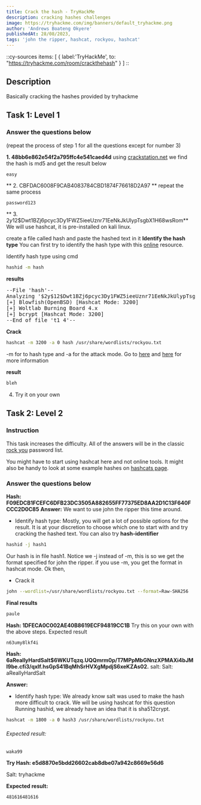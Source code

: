 ```yaml
---
title: Crack the hash - TryHackMe
description: cracking hashes challenges
image: https://tryhackme.com/img/banners/default_tryhackme.png
author: 'Andrews Boateng Okyere'
publishedAt: 28/08/2023,
tags: 'john the ripper, hashcat, rockyou, hashcat'
---
```


::cy-sources
items: [
  {
    label:'TryHackMe',
    to: "https://tryhackme.com/room/crackthehash"
  }
]
::

## Description
Basically cracking the hashes provided by tryhackme

## Task 1: Level 1
### Answer the questions below
(repeat the process of step 1 for all the questions except for number 3)

 **1. 48bb6e862e54f2a795ffc4e541caed4d**
using [crackstation.net](crackstation.net) we find the hash is md5 and get the result below
```
easy
```
** 2. CBFDAC6008F9CAB4083784CBD1874F76618D2A97 **
repeat the same process
```sh
password123
```

** 3. $2y$12$Dwt1BZj6pcyc3Dy1FWZ5ieeUznr71EeNkJkUlypTsgbX1H68wsRom**
We will use hashcat, it is pre-installed on kali linux.


create a file called hash and paste the hashed text in it
**Identify the hash type**
You can first try to identify the hash type with this
[online](https://www.onlinehashcrack.com/hash-identification.php) resource. 

Identify hash type using cmd
```sh
hashid -m hash
```
**results**
<pre>
--File 'hash'--
Analyzing '$2y$12$Dwt1BZj6pcyc3Dy1FWZ5ieeUznr71EeNkJkUlypTsgbX1H68wsRom'
[+] Blowfish(OpenBSD) [Hashcat Mode: 3200]
[+] Woltlab Burning Board 4.x 
[+] bcrypt [Hashcat Mode: 3200]
--End of file 't1_4'--  
</pre>

 **Crack**
```sh
hashcat -m 3200 -a 0 hash /usr/share/wordlists/rockyou.txt
```
-m for to  hash type and -a for the attack mode. Go to [here](https://hashcat.net/wiki/doku.php?id=hashcat) and [here](https://hashcat.net/wiki/doku.php?id=example_hashes) for more information

**result**
```sh
bleh

```

4. Try it on your own


## Task 2: Level 2
### Instruction
This task increases the difficulty. All of the answers will be in the classic [rock you](https://github.com/brannondorsey/naive-hashcat/releases/download/data/rockyou.txt) password list.

You might have to start using hashcat here and not online tools. It might also be handy to look at some example hashes on [hashcats page](https://hashcat.net/wiki/doku.php?id=example_hashes).

### Answer the questions below
**Hash: F09EDCB1FCEFC6DFB23DC3505A882655FF77375ED8AA2D1C13F640FCCC2D0C85**
**Answer:**
We want to use john the ripper this time around.
- Identify hash type: Mostly, you will get a lot of possible options for the result. It is at your discretion to choose which one  to start with and try cracking the hashed text. You can also try **hash-identifier**
```sh
hashid -j hash1
```
Our hash is in file hash1. Notice we -j instead of -m, this is so we get the format specified for john the ripper. if you use -m, you get the format in hashcat mode. Ok then,
- Crack it
```sh
john --wordlist=/usr/share/wordlists/rockyou.txt --format=Raw-SHA256
```
**Final results**
```md
paule
```

**Hash: 1DFECA0C002AE40B8619ECF94819CC1B**
Try this on your own with the above steps.
Expected result
```sh
n63umy8lkf4i
```


**Hash: $6$aReallyHardSalt$6WKUTqzq.UQQmrm0p/T7MPpMbGNnzXPMAXi4bJMl9be.cfi3/qxIf.hsGpS41BqMhSrHVXgMpdjS6xeKZAs02.**
salt: Salt: aReallyHardSalt

**Answer:**
- Identify hash type: We already know salt was used to make the hash more difficult to crack. We will be using hashcat for this question
Running hashid, we already have an idea that it is sha512crypt.
```sh
hashcat -m 1800 -a 0 hash3 /usr/share/wordlists/rockyou.txt
```
###### Expected result:
```sh
waka99
```

**Try Hash: e5d8870e5bdd26602cab8dbe07a942c8669e56d6**

Salt: tryhackme

**Expected result:**
```sh
481616481616
```

